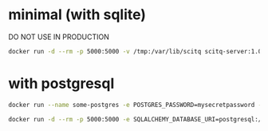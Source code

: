 # minimal (with sqlite)

DO NOT USE IN PRODUCTION

```bash
docker run -d --rm -p 5000:5000 -v /tmp:/var/lib/scitq scitq-server:1.0b19
```

# with postgresql

```bash
docker run --name some-postgres -e POSTGRES_PASSWORD=mysecretpassword -e POSTGRES_DB=scitq -p 55000:5432 -d postgres
```

```bash
docker run -d --rm -p 5000:5000 -e SQLALCHEMY_DATABASE_URI=postgresql://postgres:mysecretpassword@host.docker.internal:55000/scitq scitq-server:1.0b19
```
